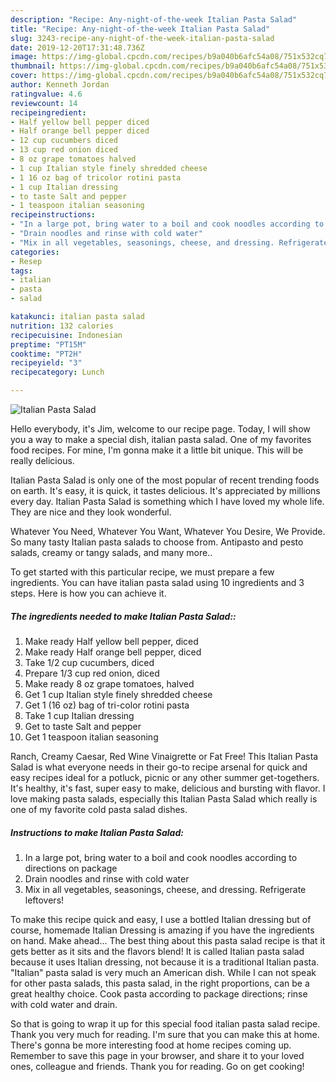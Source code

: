 ```yaml
---
description: "Recipe: Any-night-of-the-week Italian Pasta Salad"
title: "Recipe: Any-night-of-the-week Italian Pasta Salad"
slug: 3243-recipe-any-night-of-the-week-italian-pasta-salad
date: 2019-12-20T17:31:48.736Z
image: https://img-global.cpcdn.com/recipes/b9a040b6afc54a08/751x532cq70/italian-pasta-salad-recipe-main-photo.jpg
thumbnail: https://img-global.cpcdn.com/recipes/b9a040b6afc54a08/751x532cq70/italian-pasta-salad-recipe-main-photo.jpg
cover: https://img-global.cpcdn.com/recipes/b9a040b6afc54a08/751x532cq70/italian-pasta-salad-recipe-main-photo.jpg
author: Kenneth Jordan
ratingvalue: 4.6
reviewcount: 14
recipeingredient:
- Half yellow bell pepper diced
- Half orange bell pepper diced
- 12 cup cucumbers diced
- 13 cup red onion diced
- 8 oz grape tomatoes halved
- 1 cup Italian style finely shredded cheese
- 1 16 oz bag of tricolor rotini pasta
- 1 cup Italian dressing
- to taste Salt and pepper
- 1 teaspoon italian seasoning
recipeinstructions:
- "In a large pot, bring water to a boil and cook noodles according to directions on package"
- "Drain noodles and rinse with cold water"
- "Mix in all vegetables, seasonings, cheese, and dressing. Refrigerate leftovers!"
categories:
- Resep
tags:
- italian
- pasta
- salad

katakunci: italian pasta salad
nutrition: 132 calories
recipecuisine: Indonesian
preptime: "PT15M"
cooktime: "PT2H"
recipeyield: "3"
recipecategory: Lunch

---
```



![Italian Pasta Salad](https://img-global.cpcdn.com/recipes/b9a040b6afc54a08/751x532cq70/italian-pasta-salad-recipe-main-photo.jpg)

Hello everybody, it's Jim, welcome to our recipe page. Today, I will show you a way to make a special dish, italian pasta salad. One of my favorites food recipes. For mine, I'm gonna make it a little bit unique. This will be really delicious.

Italian Pasta Salad is only one of the most popular of recent trending foods on earth. It's easy, it is quick, it tastes delicious. It's appreciated by millions every day. Italian Pasta Salad is something which I have loved my whole life. They are nice and they look wonderful.

Whatever You Need, Whatever You Want, Whatever You Desire, We Provide. So many tasty Italian pasta salads to choose from. Antipasto and pesto salads, creamy or tangy salads, and many more..


To get started with this particular recipe, we must prepare a few ingredients. You can have italian pasta salad using 10 ingredients and 3 steps. Here is how you can achieve it.

##### The ingredients needed to make Italian Pasta Salad::

1. Make ready Half yellow bell pepper, diced
1. Make ready Half orange bell pepper, diced
1. Take 1/2 cup cucumbers, diced
1. Prepare 1/3 cup red onion, diced
1. Make ready 8 oz grape tomatoes, halved
1. Get 1 cup Italian style finely shredded cheese
1. Get 1 (16 oz) bag of tri-color rotini pasta
1. Take 1 cup Italian dressing
1. Get to taste Salt and pepper
1. Get 1 teaspoon italian seasoning


Ranch, Creamy Caesar, Red Wine Vinaigrette or Fat Free! This Italian Pasta Salad is what everyone needs in their go-to recipe arsenal for quick and easy recipes ideal for a potluck, picnic or any other summer get-togethers. It&#39;s healthy, it&#39;s fast, super easy to make, delicious and bursting with flavor. I love making pasta salads, especially this Italian Pasta Salad which really is one of my favorite cold pasta salad dishes. 

##### Instructions to make Italian Pasta Salad:

1. In a large pot, bring water to a boil and cook noodles according to directions on package
1. Drain noodles and rinse with cold water
1. Mix in all vegetables, seasonings, cheese, and dressing. Refrigerate leftovers!


To make this recipe quick and easy, I use a bottled Italian dressing but of course, homemade Italian Dressing is amazing if you have the ingredients on hand. Make ahead… The best thing about this pasta salad recipe is that it gets better as it sits and the flavors blend! It is called Italian pasta salad because it uses Italian dressing, not because it is a traditional Italian pasta. &#34;Italian&#34; pasta salad is very much an American dish. While I can not speak for other pasta salads, this pasta salad, in the right proportions, can be a great healthy choice. Cook pasta according to package directions; rinse with cold water and drain. 

So that is going to wrap it up for this special food italian pasta salad recipe. Thank you very much for reading. I'm sure that you can make this at home. There's gonna be more interesting food at home recipes coming up. Remember to save this page in your browser, and share it to your loved ones, colleague and friends. Thank you for reading. Go on get cooking!

